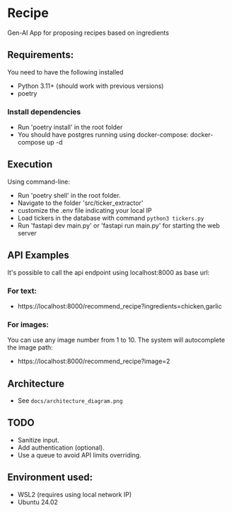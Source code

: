 # Recipe

Gen-AI App for proposing recipes based on ingredients


## Requirements:

You need to have the following installed

- Python 3.11+ (should work with previous versions)
- poetry


### Install dependencies

- Run 'poetry install' in the root folder
- You should have postgres running using docker-compose:
    docker-compose up -d


## Execution

Using command-line:

- Run 'poetry shell' in the root folder.
- Navigate to the folder 'src/ticker_extractor'
- customize the .env file indicating your local IP
- Load tickers in the database with command `python3 tickers.py`
- Run 'fastapi dev main.py' or 'fastapi run main.py' for starting the web server


## API Examples

It's possible to call the api endpoint using localhost:8000 as base url:

### For text:

- https://localhost:8000/recommend_recipe?ingredients=chicken,garlic

### For images:

You can use any image number from 1 to 10. The system will autocomplete the image path:

- https://localhost:8000/recommend_recipe?image=2

## Architecture

- See `docs/architecture_diagram.png`

## TODO
- Sanitize input.
- Add authentication (optional).
- Use a queue to avoid API limits overriding.

## Environment used:
- WSL2 (requires using local network IP)
- Ubuntu 24.02


